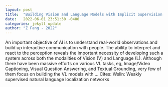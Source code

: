 ```yaml
---
layout: post
title:  "Building Vision and Language Models with Implicit Supervision and Increased Efficiency"
date:   2022-06-01 23:51:30 -0400
categories: jekyll update
author: "Z Fang - 2022"
---
```

An important objective of AI is to understand real-world observations and build up interactive communication with people. The ability to interpret and react to the perception reveals the important necessity of developing such a system across both the modalities of Vision (V) and Language (L). Although there have been massive efforts on various VL tasks, eg, Image/Video Captioning, Visual Question Answering, and Textual Grounding, very few of them focus on building the VL models with … Cites: ‪Wslln: Weakly supervised natural language localization networks‬